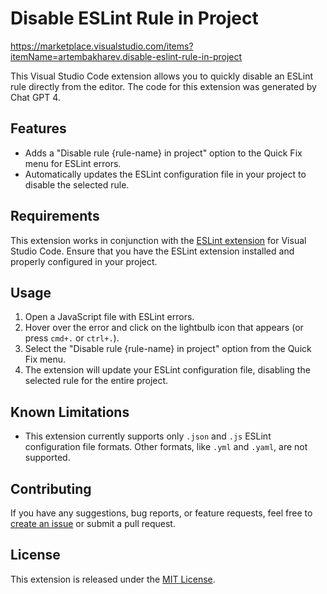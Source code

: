 # Disable ESLint Rule in Project

https://marketplace.visualstudio.com/items?itemName=artembakharev.disable-eslint-rule-in-project

This Visual Studio Code extension allows you to quickly disable an ESLint rule directly from the editor. The code for this extension was generated by Chat GPT 4.

## Features

- Adds a "Disable rule {rule-name} in project" option to the Quick Fix menu for ESLint errors.
- Automatically updates the ESLint configuration file in your project to disable the selected rule.

## Requirements

This extension works in conjunction with the [ESLint extension](https://marketplace.visualstudio.com/items?itemName=dbaeumer.vscode-eslint) for Visual Studio Code. Ensure that you have the ESLint extension installed and properly configured in your project.

## Usage

1. Open a JavaScript file with ESLint errors.
2. Hover over the error and click on the lightbulb icon that appears (or press `cmd+.` or `ctrl+.`).
3. Select the "Disable rule {rule-name} in project" option from the Quick Fix menu.
4. The extension will update your ESLint configuration file, disabling the selected rule for the entire project.

## Known Limitations

- This extension currently supports only `.json` and `.js` ESLint configuration file formats. Other formats, like `.yml` and `.yaml`, are not supported.

## Contributing

If you have any suggestions, bug reports, or feature requests, feel free to [create an issue](https://github.com/mrThomasTeller/vscode-disable-eslint-rule-in-project/issues) or submit a pull request.

## License

This extension is released under the [MIT License](https://opensource.org/licenses/MIT).

